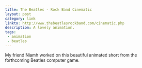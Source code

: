 ```yaml
---
title: The Beatles - Rock Band Cinematic
layout: post
category: link
linkto: http://www.thebeatlesrockband.com/cinematic.php
description: A lovely animation.
tags: 
 - animation
 - beatles
---
```

My friend Niamh worked on this beautiful animated short from the forthcoming Beatles computer game.